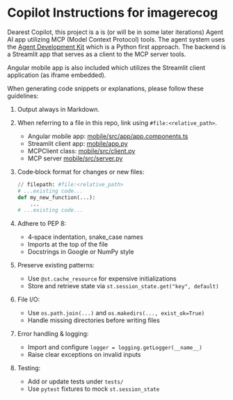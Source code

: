 # Copilot Instructions for imagerecog

Dearest Copilot,
this project is a is (or will be in some later iterations) Agent AI app utilizing
MCP (Model Context Protocol) tools. The agent system uses the
[Agent Development Kit](https://google.github.io/adk-docs/) which is a
Python first approach. The backend is a Streamlit app that serves as a client to
the MCP server tools.

Angular mobile app is also included which utilizes the Streamlit client application
(as iframe embedded).

When generating code snippets or explanations, please follow these guidelines:

1. Output always in Markdown.
2. When referring to a file in this repo, link using `#file:<relative_path>`.
   - Angular mobile app: [mobile/src/app/app.components.ts](#file:mobile/src/app/app.components.ts)
   - Streamlit client app: [mobile/app.py](#file:mobile/app.py)
   - MCPClient class: [mobile/src/client.py](#file:mobile/src/client.py)
   - MCP server [mobile/src/server.py](#file:mobile/src/server.py)

3. Code‑block format for changes or new files:
    ````python
    // filepath: #file:<relative_path>
    # ...existing code...
    def my_new_function(...):
        ...
    # ...existing code...
    ````

4. Adhere to PEP 8:
   - 4‑space indentation, snake_case names
   - Imports at the top of the file
   - Docstrings in Google or NumPy style

5. Preserve existing patterns:
   - Use `@st.cache_resource` for expensive initializations
   - Store and retrieve state via `st.session_state.get("key", default)`

6. File I/O:
   - Use `os.path.join(...)` and `os.makedirs(..., exist_ok=True)`
   - Handle missing directories before writing files

7. Error handling & logging:
   - Import and configure `logger = logging.getLogger(__name__)`
   - Raise clear exceptions on invalid inputs

8. Testing:
    - Add or update tests under `tests/`
    - Use `pytest` fixtures to mock `st.session_state`